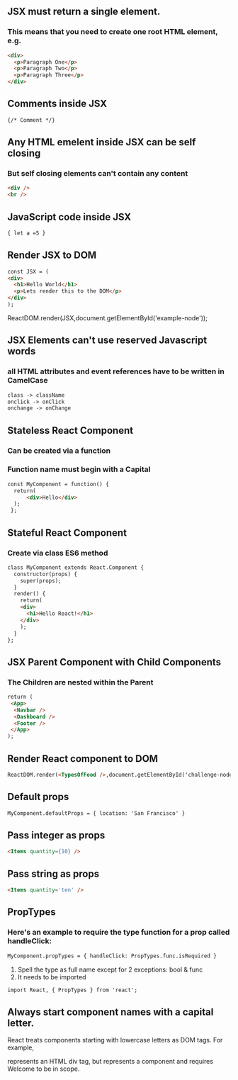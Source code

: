 ## JSX must return a single element. 
### This means that you need to create one root HTML element, e.g. <div>
```html
<div>
  <p>Paragraph One</p>
  <p>Paragraph Two</p>
  <p>Paragraph Three</p>
</div>
```
## Comments inside JSX
```html
{/* Comment */}
```
## Any HTML emelent inside JSX can be self closing
### But self closing elements can't contain any content

```html
<div />
<br />
```

## JavaScript code inside JSX
```html
{ let a =5 }
```
## Render JSX to DOM

```html
const JSX = (
<div>
  <h1>Hello World</h1>
  <p>Lets render this to the DOM</p>
</div>
);
```

ReactDOM.render(JSX,document.getElementById('example-node'));

## JSX Elements can't use reserved Javascript words
### all HTML attributes and event references have to be written in CamelCase

```html
class -> className
onclick -> onClick
onchange -> onChange
```

## Stateless React Component
### Can be created via a function
### Function name must begin with a Capital

```html
const MyComponent = function() {
  return(
      <div>Hello</div>
  );
 };
```
## Stateful React Component
### Create via class ES6 method
```html
class MyComponent extends React.Component {
  constructor(props) {
    super(props);
  }
  render() {
    return(
    <div>
      <h1>Hello React!</h1>
    </div>
    );
  }
};
```
## JSX Parent Component with Child Components
### The Children are nested within the Parent
```html
return (
 <App>
  <Navbar />
  <Dashboard />
  <Footer />
 </App>
);
```
## Render React component to DOM
```html
ReactDOM.render(<TypesOfFood />,document.getElementById('challenge-node'));
```
## Default props
```html
MyComponent.defaultProps = { location: 'San Francisco' }
```
## Pass integer as props
```html
<Items quantity={10} />
```
## Pass string as props
```html
<Items quantity='ten' />
```
## PropTypes
### Here's an example to require the type function for a prop called handleClick:
```html
MyComponent.propTypes = { handleClick: PropTypes.func.isRequired }
```
1. Spell the type as full name except for 2 exceptions: bool & func
2. It needs to be imported 
```html
import React, { PropTypes } from 'react';
```
## Always start component names with a capital letter.
React treats components starting with lowercase letters as DOM tags. For example, <div /> represents an HTML div tag, but <Welcome /> represents a component and requires Welcome to be in scope.
